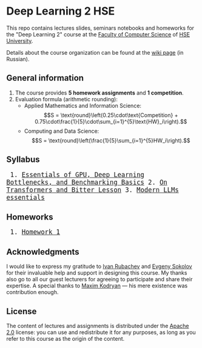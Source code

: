# Deep Learning 2 HSE

This repo contains lectures slides, seminars notebooks and homeworks for the "Deep Learning 2" course at the [Faculty of Computer Science](https://cs.hse.ru/en/) of [HSE University](https://www.hse.ru/en/). 

Details about the course organization can be found at
the [wiki page](http://wiki.cs.hse.ru/%D0%93%D0%BB%D1%83%D0%B1%D0%B8%D0%BD%D0%BD%D0%BE%D0%B5_%D0%BE%D0%B1%D1%83%D1%87%D0%B5%D0%BD%D0%B8%D0%B5_2_2025) (in Russian).

## General information

1. The course provides **5 homework assignments** and **1 competition**.
2. Evaluation formula (arithmetic rounding):
    - Applied Mathematics and Information Science: 
    $$S = \text{round}\left(0.25\cdot\text{Competition} + 0.75\cdot\frac{1}{5}\cdot\sum_{i=1}^{5}\text{HW}_i\right).$$
    - Computing and Data Science: 
    $$S = \text{round}\left(\frac{1}{5}\sum_{i=1}^{5}HW_i\right).$$

## Syllabus

<big><pre>
    1.  [Essentials of GPU, Deep Learning Bottlenecks, and Benchmarking Basics](./week_01)
    2.  [On Transformers and Bitter Lesson](./week_02)
    3.  [Modern LLMs essentials](./week_03)
</pre></big>

## Homeworks

<big><pre>
    1.  [Homework 1](./homeworks/homework_01)
</pre></big>

## Acknowledgments

I would like to express my gratitude to [Ivan Rubachev](https://puhsu.net/) and [Evgeny Sokolov](https://github.com/esokolov) for their invaluable help and support in designing this course. My thanks also go to all our guest lecturers for agreeing to participate and share their expertise. A special thanks to [Maxim Kodryan](https://github.com/MaxBourdon) — his mere existence was contribution enough.

## License

The content of lectures and assignments is distributed under the [Apache 2.0](./LICENSE) license: you can use and redistribute it for any purposes, as long as you refer to this course as the origin of the content.